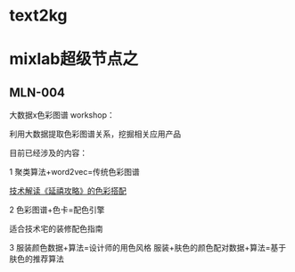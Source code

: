 # text2kg
# mixlab超级节点之
## MLN-004

大数据x色彩图谱 workshop：

利用大数据提取色彩图谱关系，挖掘相关应用产品


目前已经涉及的内容：

1 聚类算法+word2vec=传统色彩图谱

[技术解读《延禧攻略》的色彩搭配](https://shadowcz007.github.io/text2kg/index.html)


2 色彩图谱+色卡=配色引擎

适合技术宅的装修配色指南


3 服装颜色数据+算法=设计师的用色风格
  服装+肤色的颜色配对数据+算法=基于肤色的推荐算法
